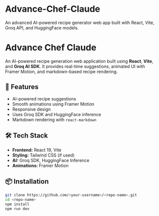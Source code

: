 # Advance-Chef-Claude
An advanced AI-powered recipe generator web app built with React, Vite, Groq API, and HuggingFace models.
# Advance Chef Claude

An AI-powered recipe generation web application built using **React**, **Vite**, and **Groq AI SDK**. It provides real-time suggestions, animated UI with Framer Motion, and markdown-based recipe rendering.

## 🚀 Features
- AI-powered recipe suggestions
- Smooth animations using Framer Motion
- Responsive design
- Uses Groq SDK and HuggingFace inference
- Markdown rendering with `react-markdown`

## 🛠 Tech Stack
- **Frontend:** React 19, Vite
- **Styling:** Tailwind CSS (if used)
- **AI:** Groq SDK, HuggingFace Inference
- **Animations:** Framer Motion

## 📦 Installation
```bash
git clone https://github.com/<your-username>/<repo-name>.git
cd <repo-name>
npm install
npm run dev
